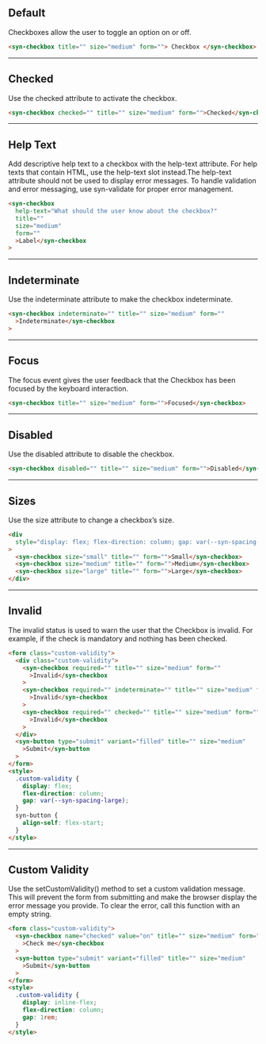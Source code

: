 ## Default

Checkboxes allow the user to toggle an option on or off.

```html
<syn-checkbox title="" size="medium" form=""> Checkbox </syn-checkbox>
```

---

## Checked

Use the checked attribute to activate the checkbox.

```html
<syn-checkbox checked="" title="" size="medium" form="">Checked</syn-checkbox>
```

---

## Help Text

Add descriptive help text to a checkbox with the help-text attribute. For help texts that contain HTML, use the help-text slot instead.The help-text attribute should not be used to display error messages. To handle validation and error messaging, use syn-validate for proper error management.

```html
<syn-checkbox
  help-text="What should the user know about the checkbox?"
  title=""
  size="medium"
  form=""
  >Label</syn-checkbox
>
```

---

## Indeterminate

Use the indeterminate attribute to make the checkbox indeterminate.

```html
<syn-checkbox indeterminate="" title="" size="medium" form=""
  >Indeterminate</syn-checkbox
>
```

---

## Focus

The focus event gives the user feedback that the Checkbox has been focused by the keyboard interaction.

```html
<syn-checkbox title="" size="medium" form="">Focused</syn-checkbox>
```

---

## Disabled

Use the disabled attribute to disable the checkbox.

```html
<syn-checkbox disabled="" title="" size="medium" form="">Disabled</syn-checkbox>
```

---

## Sizes

Use the size attribute to change a checkbox’s size.

```html
<div
  style="display: flex; flex-direction: column; gap: var(--syn-spacing-large)"
>
  <syn-checkbox size="small" title="" form="">Small</syn-checkbox>
  <syn-checkbox size="medium" title="" form="">Medium</syn-checkbox>
  <syn-checkbox size="large" title="" form="">Large</syn-checkbox>
</div>
```

---

## Invalid

The invalid status is used to warn the user that the Checkbox is invalid. For example, if the check is mandatory and nothing has been checked.

```html
<form class="custom-validity">
  <div class="custom-validity">
    <syn-checkbox required="" title="" size="medium" form=""
      >Invalid</syn-checkbox
    >
    <syn-checkbox required="" indeterminate="" title="" size="medium" form=""
      >Invalid</syn-checkbox
    >
    <syn-checkbox required="" checked="" title="" size="medium" form=""
      >Invalid</syn-checkbox
    >
  </div>
  <syn-button type="submit" variant="filled" title="" size="medium"
    >Submit</syn-button
  >
</form>
<style>
  .custom-validity {
    display: flex;
    flex-direction: column;
    gap: var(--syn-spacing-large);
  }
  syn-button {
    align-self: flex-start;
  }
</style>
```

---

## Custom Validity

Use the setCustomValidity() method to set a custom validation message. This will prevent the form from submitting and make the browser display the error message you provide. To clear the error, call this function with an empty string.

```html
<form class="custom-validity">
  <syn-checkbox name="checked" value="on" title="" size="medium" form=""
    >Check me</syn-checkbox
  >
  <syn-button type="submit" variant="filled" title="" size="medium"
    >Submit</syn-button
  >
</form>
<style>
  .custom-validity {
    display: inline-flex;
    flex-direction: column;
    gap: 1rem;
  }
</style>
```
